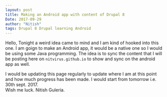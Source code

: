 ```yaml
---
layout: post
title: Making an Android app with content of Drupal 8
Date: 2017-09-29
author: "Nitish"
tags: Drupal 8 Drupal learning Android
---
```

Hello,
Tonight a weird idea came to mind and I am kind of hooked into this one. I am goign to make an Android app, it would be a native one so I would be using some Java programming.
The idea is to sync the content that I will be posting here on `nitvirus.github.io` to show and sync on the android app as well.

I would be updating this page regularly to update where I am at this point and how much progress has been made.
I would start from tomorrow i.e. 30th sept. 2017.
<br />
Wish me luck.
Nitish Guleria.
